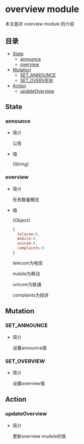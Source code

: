 # overview module
本文是对 overview module 的介绍

## 目录
- [State](#State)
  - [announce](#announce)
  - [overview](#overview)
- [Mutation](#Mutation)
  - [SET_ANNOUNCE](#SET_ANNOUNCE)
  - [SET_OVERVIEW](#SET_OVERVIEW)
- [Action](#Action)
  - [updateOverview](#updateOverview)
  
<h2 id="State">State</h2>

<h3 id="announce">announce</h3>

- 简介

  公告
  
- 值

  {String}
  
<h3 id="overview">overview</h3>

- 简介

  任务数量概览
  
- 值

  {Object}
  
  ```js
  {
    telecom:0,
    mobile:0,
    unicom:0,
    complaints:0
  }
  ```

  telecom为电信
  
  mobile为移动
  
  unicom为联通
  
  complaints为投诉
  
<h2 id="Mutation">Mutation</h2>

<h3 id="SET_ANNOUNCE">SET_ANNOUNCE</h3>

- 简介

  设置announce值
  
<h3 id="SET_OVERVIEW">SET_OVERVIEW</h3>

- 简介

  设置overview值
  
<h2 id="Action">Action</h2>

<h3 id="updateOverview">updateOverview</h3>

- 简介

  更新overview mudule的值
